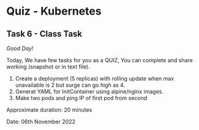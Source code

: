 # Quiz  - Kubernetes

## Task 6 - Class Task 
*Good Day!* 

Today, We have few tasks for you as a QUIZ, You can complete and share working (snapshot or in text file).


1.  Create a deployment (5 replicas) with rolling update when max unavailable is 2 but surge can go high as 4.
2.  Generat YAML for InitContainer using alpine/nginx images.
3.  Make two pods and ping IP of first pod from second

Approximate duration: 20 minutes 


Date: 06th November 2022


